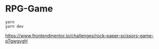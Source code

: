 # RPG-Game

``yarn`` <br />
``yarn dev``

https://www.frontendmentor.io/challenges/rock-paper-scissors-game-pTgwgvgH
